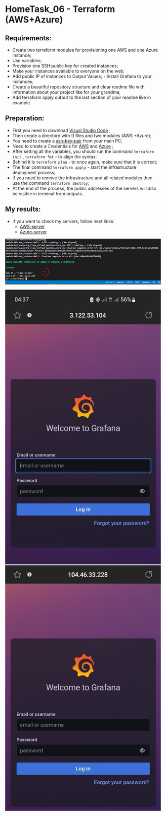 # HomeTask_06 - Terraform (AWS+Azure)


## Requirements:
 - Create two terraform modules for provisioning one AWS and one Azure instance;
 - Use variables;
 - Provision one SSH public key for created instances;
 - Make your instances available to everyone on the web;
 - Add public IP of instances to Output Values;  - Install Grafana to your instances;
 - Create a beautiful repository structure and clear readme file with information about your project like for your grandma;
 - Add terraform apply output to the last section of your readme like in example.

## Preparation:
 - First you need to download [Visual Studio Code][1] ;
 - Then create a directory with tf files and two modules (AWS +Azure);
 - You need to create a [ssh-key-pair][2] from your main PC;
 - Need to create a Credentials for [AWS][3] and [Azure][4] ;
 - After setting all the variables, you should run the command `terraform init` , `terraform fmt` - to align the syntax;
 - Behind it is `terraform plan` - to once again, make sure that it is correct;
 - The final command `terraform apply` - start the infrastructure deployment process;
 - If you need to remove the infrastructure and all related modules then use the command `terraform destroy`;
 - At the end of the process, the public addresses of the servers will also be visible in terminal from outputs.
  
## My results:

- If you want to check my servers, follow next links:
  - [AWS-server](http://3.122.53.104/)
  - [Azure-server](http://104.46.33.228/)

![image](https://github.com/body21033/DevOps_BC/blob/main/Lab_06/img/outputs.jpg?raw=true)

![image](https://github.com/body21033/DevOps_BC/blob/main/Lab_06/img/AWS-server.jpg?raw=true)
![image](https://github.com/body21033/DevOps_BC/blob/main/Lab_06/img/Azure-server.jpg?raw=true)

[1]: https://code.visualstudio.com/download
[2]: https://www.youtube.com/watch?v=1GnEgFAFhN8&ab_channel=MorethanCertified
[3]: https://www.youtube.com/watch?v=4u2HQCSuQpo&t=152s&ab_channel=ADV-IT
[4]: https://www.youtube.com/watch?v=IHHIXf39Igo&t=194s&ab_channel=SkylinesAcademy

